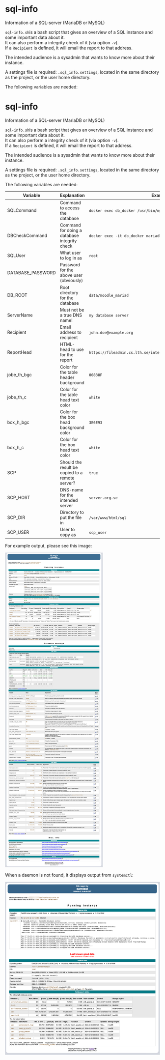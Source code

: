# sql-info
Information of a SQL-server (MariaDB or MySQL)

`sql-info.sh`is a bash script that gives an overview of a SQL instance and some important data about it.  
It can also perform a integrity check of it (via option `-v`).  
If a `Recipient` is defined, it will email the report to that address.

The intended audience is a sysadmin that wants to know more about their instance.

A settings file is required: `.sql_info.settings`, located in the same directory as the project, or the user home directory. 

The following variables are needed:

# sql-info
Information of a SQL-server (MariaDB or MySQL)

`sql-info.sh`is a bash script that gives an overview of a SQL instance and some important data about it.  
It can also perform a integrity check of it (via option `-v`).  
If a `Recipient` is defined, it will email the report to that address.

The intended audience is a sysadmin that wants to know more about their instance.

A settings file is required: `.sql_info.settings`, located in the same directory as the project, or the user home directory. 

The following variables are needed:

| Variable           | Explanation                                       | Example |
| ------------------ | ------------------------------------------------- | -------------------- |
| SQLCommand         | Command to access the database                    | `docker exec db_docker /usr/bin/mysql`  |
| DBCheckCommand     | Command for doing a database integrity check      | `docker exec -it db_docker mariadb-check -c --all-databases`  |
| SQLUser            | What user to log in as                            | `root`  |
| DATABASE_PASSWORD  | Password for the above user (obviously)           |  |
| DB_ROOT            | Root directory for the database                   | `data/moodle_mariad`  |
| ServerName         | Must not be a true DNS name!                      | `my database server`  |
| Recipient          | Email address to recipient                        | `john.doe@example.org`  |
| ReportHead         | HTML-head to use for the report                   | `https://fileadmin.cs.lth.se/intern/backup/custom_report_head.html` |
| jobe_th_bgc        | Color for the table header background             | `00838F`  |
| jobe_th_c          | Color for the table head text color               | `white`  |
| box_h_bgc          | Color for the box head background color           | `3E6E93`  |
| box_h_c            | Color for the box head text color                 | `white`  |
| SCP                | Should the result be copied to a remote server?   | `true`  |
| SCP_HOST           | DNS-name for the intended server                  | `server.org.se`  |
| SCP_DIR            | Directory to put the file in                      | `/var/www/html/sql`  |
| SCP_USER           | User to copy as                                   | `scp_user`  |

For example output, please see this image:

![example-report](sql-info_moodle.png)

When a daemon is not found, it displays output from `systemctl`:

![example-report-when-daemon-not-running](sql-info_vm03.png)
